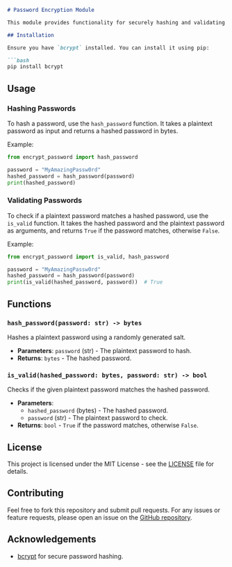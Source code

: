 
```markdown
# Password Encryption Module

This module provides functionality for securely hashing and validating passwords using the `bcrypt` library. 

## Installation

Ensure you have `bcrypt` installed. You can install it using pip:

```bash
pip install bcrypt
```

## Usage

### Hashing Passwords

To hash a password, use the `hash_password` function. It takes a plaintext password as input and returns a hashed password in bytes.

Example:

```python
from encrypt_password import hash_password

password = "MyAmazingPassw0rd"
hashed_password = hash_password(password)
print(hashed_password)
```

### Validating Passwords

To check if a plaintext password matches a hashed password, use the `is_valid` function. It takes the hashed password and the plaintext password as arguments, and returns `True` if the password matches, otherwise `False`.

Example:

```python
from encrypt_password import is_valid, hash_password

password = "MyAmazingPassw0rd"
hashed_password = hash_password(password)
print(is_valid(hashed_password, password))  # True
```

## Functions

### `hash_password(password: str) -> bytes`

Hashes a plaintext password using a randomly generated salt.

- **Parameters**: `password` (str) - The plaintext password to hash.
- **Returns**: `bytes` - The hashed password.

### `is_valid(hashed_password: bytes, password: str) -> bool`

Checks if the given plaintext password matches the hashed password.

- **Parameters**:
  - `hashed_password` (bytes) - The hashed password.
  - `password` (str) - The plaintext password to check.
- **Returns**: `bool` - `True` if the password matches, otherwise `False`.

## License

This project is licensed under the MIT License - see the [LICENSE](LICENSE) file for details.

## Contributing

Feel free to fork this repository and submit pull requests. For any issues or feature requests, please open an issue on the [GitHub repository](https://github.com/YOUR_USERNAME/YOUR_REPOSITORY).

## Acknowledgements

- [bcrypt](https://pypi.org/project/bcrypt/) for secure password hashing.

